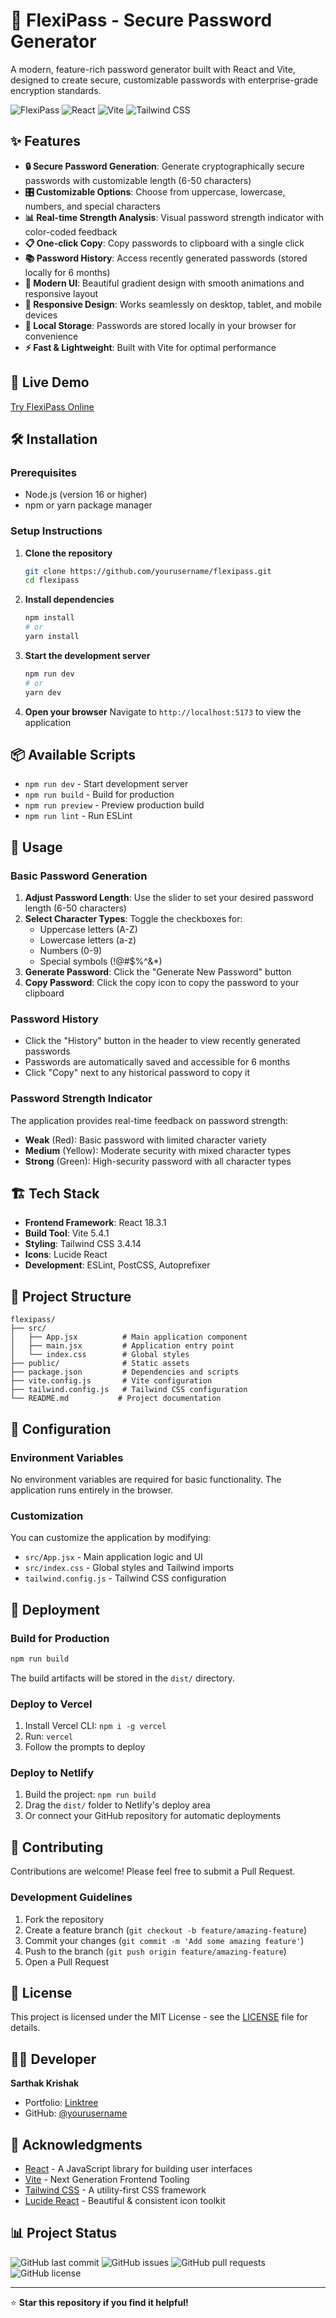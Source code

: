 # 🔐 FlexiPass - Secure Password Generator

A modern, feature-rich password generator built with React and Vite, designed to create secure, customizable passwords with enterprise-grade encryption standards.

![FlexiPass](https://img.shields.io/badge/FlexiPass-Password%20Generator-blue?style=for-the-badge&logo=shield)
![React](https://img.shields.io/badge/React-18.3.1-61DAFB?style=for-the-badge&logo=react)
![Vite](https://img.shields.io/badge/Vite-5.4.1-646CFF?style=for-the-badge&logo=vite)
![Tailwind CSS](https://img.shields.io/badge/Tailwind%20CSS-3.4.14-38B2AC?style=for-the-badge&logo=tailwind-css)

## ✨ Features

- **🔒 Secure Password Generation**: Generate cryptographically secure passwords with customizable length (6-50 characters)
- **🎛️ Customizable Options**: Choose from uppercase, lowercase, numbers, and special characters
- **📊 Real-time Strength Analysis**: Visual password strength indicator with color-coded feedback
- **📋 One-click Copy**: Copy passwords to clipboard with a single click
- **📚 Password History**: Access recently generated passwords (stored locally for 6 months)
- **🎨 Modern UI**: Beautiful gradient design with smooth animations and responsive layout
- **📱 Responsive Design**: Works seamlessly on desktop, tablet, and mobile devices
- **🔐 Local Storage**: Passwords are stored locally in your browser for convenience
- **⚡ Fast & Lightweight**: Built with Vite for optimal performance

## 🚀 Live Demo

[Try FlexiPass Online](https://your-demo-link.com)

## 🛠️ Installation

### Prerequisites

- Node.js (version 16 or higher)
- npm or yarn package manager

### Setup Instructions

1. **Clone the repository**

   ```bash
   git clone https://github.com/yourusername/flexipass.git
   cd flexipass
   ```

2. **Install dependencies**

   ```bash
   npm install
   # or
   yarn install
   ```

3. **Start the development server**

   ```bash
   npm run dev
   # or
   yarn dev
   ```

4. **Open your browser**
   Navigate to `http://localhost:5173` to view the application

## 📦 Available Scripts

- `npm run dev` - Start development server
- `npm run build` - Build for production
- `npm run preview` - Preview production build
- `npm run lint` - Run ESLint

## 🎯 Usage

### Basic Password Generation

1. **Adjust Password Length**: Use the slider to set your desired password length (6-50 characters)
2. **Select Character Types**: Toggle the checkboxes for:
   - Uppercase letters (A-Z)
   - Lowercase letters (a-z)
   - Numbers (0-9)
   - Special symbols (!@#$%^&\*)
3. **Generate Password**: Click the "Generate New Password" button
4. **Copy Password**: Click the copy icon to copy the password to your clipboard

### Password History

- Click the "History" button in the header to view recently generated passwords
- Passwords are automatically saved and accessible for 6 months
- Click "Copy" next to any historical password to copy it

### Password Strength Indicator

The application provides real-time feedback on password strength:

- **Weak** (Red): Basic password with limited character variety
- **Medium** (Yellow): Moderate security with mixed character types
- **Strong** (Green): High-security password with all character types

## 🏗️ Tech Stack

- **Frontend Framework**: React 18.3.1
- **Build Tool**: Vite 5.4.1
- **Styling**: Tailwind CSS 3.4.14
- **Icons**: Lucide React
- **Development**: ESLint, PostCSS, Autoprefixer

## 📁 Project Structure

```
flexipass/
├── src/
│   ├── App.jsx          # Main application component
│   ├── main.jsx         # Application entry point
│   └── index.css        # Global styles
├── public/              # Static assets
├── package.json         # Dependencies and scripts
├── vite.config.js       # Vite configuration
├── tailwind.config.js   # Tailwind CSS configuration
└── README.md           # Project documentation
```

## 🔧 Configuration

### Environment Variables

No environment variables are required for basic functionality. The application runs entirely in the browser.

### Customization

You can customize the application by modifying:

- `src/App.jsx` - Main application logic and UI
- `src/index.css` - Global styles and Tailwind imports
- `tailwind.config.js` - Tailwind CSS configuration

## 🚀 Deployment

### Build for Production

```bash
npm run build
```

The build artifacts will be stored in the `dist/` directory.

### Deploy to Vercel

1. Install Vercel CLI: `npm i -g vercel`
2. Run: `vercel`
3. Follow the prompts to deploy

### Deploy to Netlify

1. Build the project: `npm run build`
2. Drag the `dist/` folder to Netlify's deploy area
3. Or connect your GitHub repository for automatic deployments

## 🤝 Contributing

Contributions are welcome! Please feel free to submit a Pull Request.

### Development Guidelines

1. Fork the repository
2. Create a feature branch (`git checkout -b feature/amazing-feature`)
3. Commit your changes (`git commit -m 'Add some amazing feature'`)
4. Push to the branch (`git push origin feature/amazing-feature`)
5. Open a Pull Request

## 📝 License

This project is licensed under the MIT License - see the [LICENSE](LICENSE) file for details.

## 👨‍💻 Developer

**Sarthak Krishak**

- Portfolio: [Linktree](https://linktr.ee/SarthakKrishak)
- GitHub: [@yourusername](https://github.com/yourusername)

## 🙏 Acknowledgments

- [React](https://reactjs.org/) - A JavaScript library for building user interfaces
- [Vite](https://vitejs.dev/) - Next Generation Frontend Tooling
- [Tailwind CSS](https://tailwindcss.com/) - A utility-first CSS framework
- [Lucide React](https://lucide.dev/) - Beautiful & consistent icon toolkit

## 📊 Project Status

![GitHub last commit](https://img.shields.io/github/last-commit/yourusername/flexipass)
![GitHub issues](https://img.shields.io/github/issues/yourusername/flexipass)
![GitHub pull requests](https://img.shields.io/github/issues-pr/yourusername/flexipass)
![GitHub license](https://img.shields.io/github/license/yourusername/flexipass)

---

⭐ **Star this repository if you find it helpful!**
